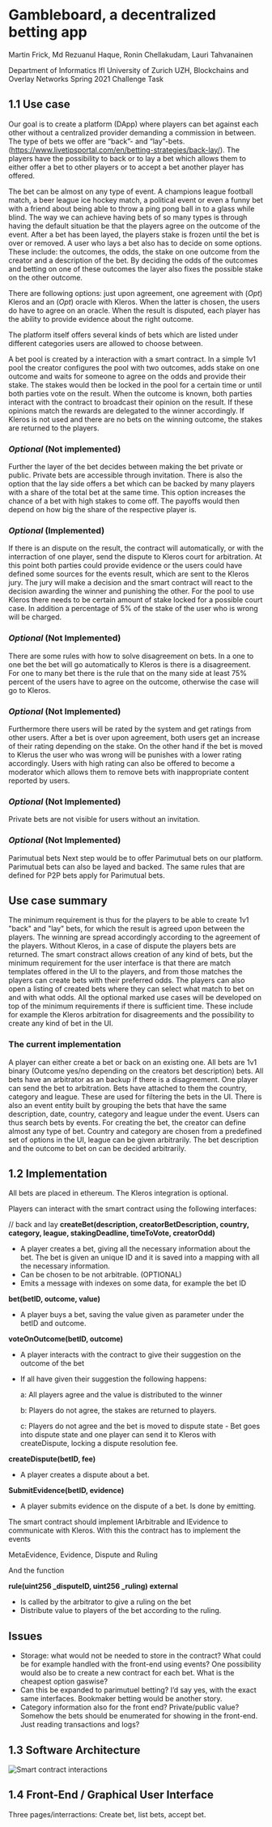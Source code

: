 # Gambleboard, a decentralized betting app

Martin Frick, Md Rezuanul Haque, Ronin Chellakudam, Lauri Tahvanainen

Department of Informatics IfI University of Zurich UZH, Blockchains and Overlay Networks Spring 2021 Challenge Task


## 1.1 Use case

Our goal is to create a platform (DApp) where players can bet against each other without a centralized provider demanding a commission in between. The type of bets we offer are “back”- and “lay”-bets. (https://www.livetipsportal.com/en/betting-strategies/back-lay/). The players have the possibility to back or to lay a bet which allows them to either offer a bet to other players or to accept a bet another player has offered.

The bet can be almost on any type of event. A champions league football match, a beer league ice hockey match, a political event or even a funny bet with a friend about being able to throw a ping pong ball in to a glass while blind. The way we can achieve having bets of so many types is through having the default situation be that the players agree on the outcome of the event. 
After a bet has been layed, the players stake is frozen until the bet is over or removed. A user who lays a bet also has to decide on some options. These include: the outcomes, the odds, the stake on one outcome from the creator and a description of the bet. By deciding the odds of the outcomes and betting on one of these outcomes the layer also fixes the possible stake on the other outcome. 

There are following options: just upon agreement, one agreement with  (*Opt*) Kleros and an (*Opt*) oracle with Kleros. When the latter is chosen, the users do have to agree on an oracle. When the result is disputed, each player has the ability to provide evidence about the right outcome.

The platform itself offers several kinds of bets which are listed under different categories users are allowed to choose between. 

A bet pool is created by a interaction with a smart contract. In a simple 1v1 pool the creator configures the pool with two outcomes, adds stake on one outcome and waits for someone to agree on the odds and provide their stake. The stakes would then be locked in the pool for a certain time or until both parties vote on the result. When the outcome is known, both parties interact with the contract to broadcast their opinion on the result. If these opinions match the rewards are delegated to the winner accordingly. If Kleros is not used and there are no bets on the winning outcome, the stakes are returned to the players.

### *Optional* (Not implemented)
Further the layer of the bet decides between making the bet private or public. Private bets are accessible through invitation. There is also the option that the lay side offers a bet which can be backed by many players with a share of the total bet at the same time. This option increases the chance of a bet with high stakes to come off. The payoffs would then depend on how big the share of the respective player is.

### *Optional* (Implemented)
If there is an dispute on the result, the contract will automatically, or with the interraction of one player, send the dispute to Kleros court for arbitration. At this point both parties could provide evidence or the users could have defined some sources for the events result, which are sent to the Kleros jury. The jury will make a decision and the smart contract will react to the decision awarding the winner and punishing the other. For the pool to use Kleros there needs to be certain amount of stake locked for a possible court case. In addition a percentage of 5% of the stake of the user who is wrong will be charged.

### *Optional* (Not Implemented)
There are some rules with how to solve disagreement on bets. In a one to one bet the bet will go automatically to Kleros is there is a disagreement. For one to many bet there is the rule that on the many side at least 75% percent of the users have to agree on the outcome, otherwise the case will go to Kleros.

### *Optional* (Not Implemented)
Furthermore there users will be rated by the system and get ratings from other users. After a bet is over upon agreement, both users get an increase of their rating depending on the stake. On the other hand if the bet is moved to Klerus the user who was wrong will be punishes with a lower rating accordingly. Users with high rating can also be offered to become a moderator which allows them to remove bets with inappropriate content reported by users.

### *Optional* (Not Implemented)
Private bets are not visible for users without an invitation.

### *Optional* (Not Implemented)
Parimutual bets
Next step would be to offer Parimutual bets on our platform. Parimutual bets can also be layed and backed. The same rules that are defined for P2P bets apply for Parimutual bets.

## Use case summary
The minimum requirement is thus for the players to be able to create 1v1 "back" and "lay" bets, for which the result is agreed upon between the players. The winning are spread accordingly according to the agreement of the players. Without Kleros, in a case of dispute the players bets are returned. The smart constract allows creation of any kind of bets, but the minimum requirement for the user interface is that there are match templates offered in the UI to the players, and from those matches the players can create bets with their preferred odds. The players can also open a listing of created bets where they can select what match to bet on and with what odds.
All the optional marked use cases will be developed on top of the minimum requirements if there is sufficient time. These include for example the Kleros arbitration for disagreements and the possibility to create any kind of bet in the UI.

### The current implementation
A player can either create a bet or back on an existing one. All bets are 1v1 binary (Outcome yes/no depending on the creators bet description) bets. All bets have an arbitrator as an backup if there is a disagreement. One player can send the bet to arbitration. Bets have attached to them the country, category and league. These are used for filtering the bets in the UI. There is also an event entity built by grouping the bets that have the same description, date, country, category and league under the event. Users can thus search bets by events. For creating the bet, the creator can define almost any type of bet. Country and category are chosen from a predefined set of options in the UI, league can be given arbitrarily. The bet description and the outcome to bet on can be decided arbitrarily.

## 1.2 Implementation

All bets are placed in ethereum. The Kleros integration is optional.

Players can interact with the smart contract using the following interfaces:


// back and lay
**createBet(description,
            creatorBetDescription,
            country,
            category,
            league,
            stakingDeadline,
            timeToVote,
            creatorOdd)**
- A player creates a bet, giving all the necessary information about the bet. The bet is given an unique ID and it is saved into a mapping with all the necessary information.
- Can be chosen to be not arbitrable. (OPTIONAL)
- Emits a message with indexes on some data, for example the bet ID


**bet(betID, outcome, value)**
- A player buys a bet, saving the value given as parameter under the betID and outcome.

**voteOnOutcome(betID, outcome)**
- A player interacts with the contract to give their suggestion on the outcome of the bet
- If all have given their suggestion the following happens:
    
    a: All players agree and the value is distributed to the winner
    
    b: Players do not agree, the stakes are returned to players.
    
    c: Players do not agree and the bet is moved to dispute state
        - Bet goes into dispute state and one player can send it to Kleros with createDispute, locking a dispute resolution fee.

**createDispute(betID, fee)**
- A player creates a dispute about a bet.

**SubmitEvidence(betID, evidence)**
- A player submits evidence on the dispute of a bet. Is done by emitting.

The smart contract should implement IArbitrable and IEvidence to communicate with Kleros. 
With this the contract has to implement the events

MetaEvidence, Evidence, Dispute and Ruling

And the function

**rule(uint256 _disputeID, uint256 _ruling) external**
- Is called by the arbitrator to give a ruling on the bet
- Distribute value to players of the bet according to the ruling.

## Issues

- Storage: what would not be needed to store in the contract? What could be for example handled with the front-end using events? One possibility would also be to create a new contract for each bet. What is the cheapest option gaswise?
- Can this be expanded to parimutuel betting? I’d say yes, with the exact same interfaces. Bookmaker betting would be another story.
- Category information also for the front end? Private/public value? Somehow the bets should be enumerated for showing in the front-end. Just reading transactions and logs?


## 1.3 Software Architecture

![Smart contract interactions](https://github.com/LauriTahvanainen/GambleBoard/blob/main/documentation/diagram.png)

## 1.4 Front-End / Graphical User Interface

Three pages/interractions: Create bet, list bets, accept bet.
